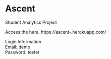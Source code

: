 # Ascent
Student Analytics Project

Access the here.
https://ascent-.herokuapp.com/

Login Information
<br>
Email: demo
<br>
Password: tester
